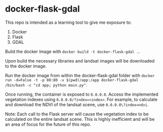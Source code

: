 # docker-flask-gdal

This repo is intended as a learning tool to give me exposure to:
 1. Docker
 2. Flask
 3. GDAL

Build the docker image with `docker build -t docker-flask-gdal .`.

Upon build the necessary libraries and landsat images will be downloaded to the docker image.

Run the docker image from within the docker-flask-gdal folder with `docker run -d=False -t -p 80:80 -v $(pwd)/app:/app docker-flask-gdal /bin/bash -c "cd app; python main.py"`.

Once running, the container is exposed to `0.0.0.0`. Access the implemented vegetation indexes using `0.0.0.0/?index=<index>`. For example, to calculate and download the NDVI of the landsat scene, use `0.0.0.0\?index=ndvi`.

Note: Each call to the Flask server will cause the vegetation index to be calculated on the entire landsat scene. This is highly inefficient and will be an area of focus for the future of this repo.
